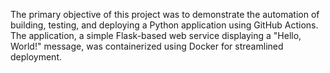 The primary objective of this project was to demonstrate the 
automation of building, testing, and deploying a Python 
application using GitHub Actions. The application, a simple 
Flask-based web service displaying a "Hello, World!" 
message, was containerized using Docker for streamlined 
deployment.

